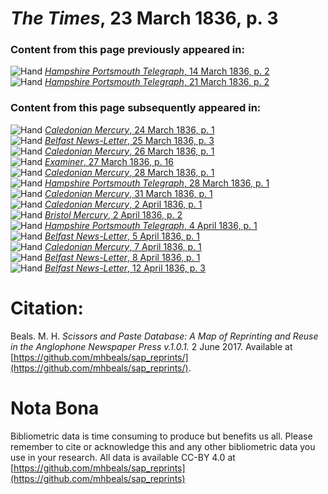 # *The Times*, 23 March 1836, p. 3  
  
### Content from this page previously appeared in:  
![Hand](http://scissorsandpaste.net/wp-content/uploads/2017/06/smallhandpointer.png) [*Hampshire Portsmouth Telegraph*, 14 March 1836, p. 2](https://mhbeals.github.io/sap_html/Hampshire-Portsmouth-Telegraph/Hampshire-Portsmouth-Telegraph-14-March-1836-p-2)  
![Hand](http://scissorsandpaste.net/wp-content/uploads/2017/06/smallhandpointer.png) [*Hampshire Portsmouth Telegraph*, 21 March 1836, p. 2](https://mhbeals.github.io/sap_html/Hampshire-Portsmouth-Telegraph/Hampshire-Portsmouth-Telegraph-21-March-1836-p-2)  
  
### Content from this page subsequently appeared in:  
![Hand](http://scissorsandpaste.net/wp-content/uploads/2017/06/smallhandpointer.png) [*Caledonian Mercury*, 24 March 1836, p. 1](https://mhbeals.github.io/sap_html/Caledonian-Mercury/Caledonian-Mercury-24-March-1836-p-1)  
![Hand](http://scissorsandpaste.net/wp-content/uploads/2017/06/smallhandpointer.png) [*Belfast News-Letter*, 25 March 1836, p. 3](https://mhbeals.github.io/sap_html/Belfast-News-Letter/Belfast-News-Letter-25-March-1836-p-3)  
![Hand](http://scissorsandpaste.net/wp-content/uploads/2017/06/smallhandpointer.png) [*Caledonian Mercury*, 26 March 1836, p. 1](https://mhbeals.github.io/sap_html/Caledonian-Mercury/Caledonian-Mercury-26-March-1836-p-1)  
![Hand](http://scissorsandpaste.net/wp-content/uploads/2017/06/smallhandpointer.png) [*Examiner*, 27 March 1836, p. 16](https://mhbeals.github.io/sap_html/Examiner/Examiner-27-March-1836-p-16)  
![Hand](http://scissorsandpaste.net/wp-content/uploads/2017/06/smallhandpointer.png) [*Caledonian Mercury*, 28 March 1836, p. 1](https://mhbeals.github.io/sap_html/Caledonian-Mercury/Caledonian-Mercury-28-March-1836-p-1)  
![Hand](http://scissorsandpaste.net/wp-content/uploads/2017/06/smallhandpointer.png) [*Hampshire Portsmouth Telegraph*, 28 March 1836, p. 1](https://mhbeals.github.io/sap_html/Hampshire-Portsmouth-Telegraph/Hampshire-Portsmouth-Telegraph-28-March-1836-p-1)  
![Hand](http://scissorsandpaste.net/wp-content/uploads/2017/06/smallhandpointer.png) [*Caledonian Mercury*, 31 March 1836, p. 1](https://mhbeals.github.io/sap_html/Caledonian-Mercury/Caledonian-Mercury-31-March-1836-p-1)  
![Hand](http://scissorsandpaste.net/wp-content/uploads/2017/06/smallhandpointer.png) [*Caledonian Mercury*, 2 April 1836, p. 1](https://mhbeals.github.io/sap_html/Caledonian-Mercury/Caledonian-Mercury-2-April-1836-p-1)  
![Hand](http://scissorsandpaste.net/wp-content/uploads/2017/06/smallhandpointer.png) [*Bristol Mercury*, 2 April 1836, p. 2](https://mhbeals.github.io/sap_html/Bristol-Mercury/Bristol-Mercury-2-April-1836-p-2)  
![Hand](http://scissorsandpaste.net/wp-content/uploads/2017/06/smallhandpointer.png) [*Hampshire Portsmouth Telegraph*, 4 April 1836, p. 1](https://mhbeals.github.io/sap_html/Hampshire-Portsmouth-Telegraph/Hampshire-Portsmouth-Telegraph-4-April-1836-p-1)  
![Hand](http://scissorsandpaste.net/wp-content/uploads/2017/06/smallhandpointer.png) [*Belfast News-Letter*, 5 April 1836, p. 1](https://mhbeals.github.io/sap_html/Belfast-News-Letter/Belfast-News-Letter-5-April-1836-p-1)  
![Hand](http://scissorsandpaste.net/wp-content/uploads/2017/06/smallhandpointer.png) [*Caledonian Mercury*, 7 April 1836, p. 1](https://mhbeals.github.io/sap_html/Caledonian-Mercury/Caledonian-Mercury-7-April-1836-p-1)  
![Hand](http://scissorsandpaste.net/wp-content/uploads/2017/06/smallhandpointer.png) [*Belfast News-Letter*, 8 April 1836, p. 1](https://mhbeals.github.io/sap_html/Belfast-News-Letter/Belfast-News-Letter-8-April-1836-p-1)  
![Hand](http://scissorsandpaste.net/wp-content/uploads/2017/06/smallhandpointer.png) [*Belfast News-Letter*, 12 April 1836, p. 3](https://mhbeals.github.io/sap_html/Belfast-News-Letter/Belfast-News-Letter-12-April-1836-p-3)  


# Citation: 

Beals. M. H. *Scissors and Paste Database: A Map of Reprinting and Reuse in the Anglophone Newspaper Press v.1.0.1.* 2 June 2017. Available at [https://github.com/mhbeals/sap_reprints/](https://github.com/mhbeals/sap_reprints/). 

# Nota Bona

Bibliometric data is time consuming to produce but benefits us all. Please remember to cite or acknowledge this and any other bibliometric data you use in your research. All data is available CC-BY 4.0 at [https://github.com/mhbeals/sap_reprints](https://github.com/mhbeals/sap_reprints)